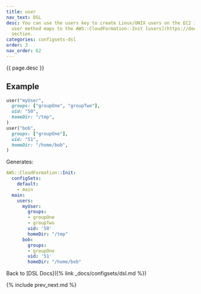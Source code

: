 ```yaml
---
title: user
nav_text: DSL
desc: You can use the users key to create Linux/UNIX users on the EC2 instance. The
  user method maps to the AWS::CloudFormation::Init [users](https://docs.aws.amazon.com/AWSCloudFormation/latest/UserGuide/aws-resource-init.html#aws-resource-init-users)
  section.
categories: configsets-dsl
order: 3
nav_order: 62
---
```


{{ page.desc }}

## Example

```ruby
user("myUser",
  groups: ["groupOne", "groupTwo"],
  uid: "50",
  homeDir: "/tmp",
)
user("bob",
  groups: ["groupOne"],
  uid: "51",
  homeDir: "/home/bob",
)
```

Generates:

```yaml
AWS::CloudFormation::Init:
  configSets:
    default:
    - main
  main:
    users:
      myUser:
        groups:
        - groupOne
        - groupTwo
        uid: '50'
        homeDir: "/tmp"
      bob:
        groups:
        - groupOne
        uid: '51'
        homeDir: "/home/bob"
```

Back to [DSL Docs]({% link _docs/configsets/dsl.md %})

{% include prev_next.md %}
